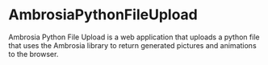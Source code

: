 # AmbrosiaPythonFileUpload

Ambrosia Python File Upload is a web application that uploads a python file that uses the Ambrosia library to return generated  pictures and animations to the browser.
